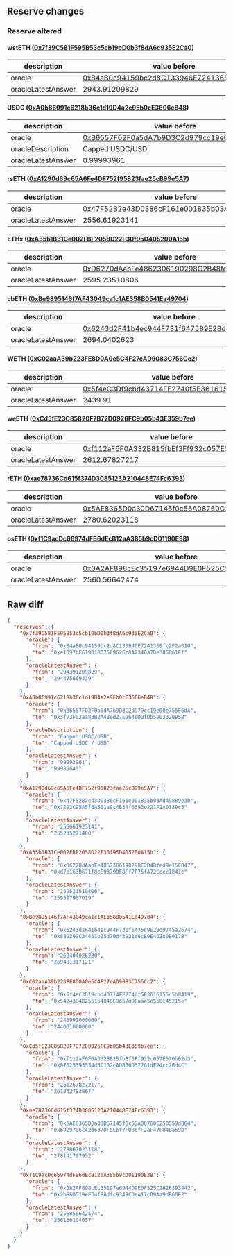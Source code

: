 ## Reserve changes

### Reserve altered

#### wstETH ([0x7f39C581F595B53c5cb19bD0b3f8dA6c935E2Ca0](https://etherscan.io/address/0x7f39C581F595B53c5cb19bD0b3f8dA6c935E2Ca0))

| description | value before | value after |
| --- | --- | --- |
| oracle | [0xB4aB0c94159bc2d8C133946E7241368fc2F2a010](https://etherscan.io/address/0xB4aB0c94159bc2d8C133946E7241368fc2F2a010) | [0xe1D97bF61901B075E9626c8A2340a7De385861Ef](https://etherscan.io/address/0xe1D97bF61901B075E9626c8A2340a7De385861Ef) |
| oracleLatestAnswer | 2943.91209829 | 2944.75669439 |


#### USDC ([0xA0b86991c6218b36c1d19D4a2e9Eb0cE3606eB48](https://etherscan.io/address/0xA0b86991c6218b36c1d19D4a2e9Eb0cE3606eB48))

| description | value before | value after |
| --- | --- | --- |
| oracle | [0xB6557F02F0a5dA7b9D3C2d979cc19e00e756F6dA](https://etherscan.io/address/0xB6557F02F0a5dA7b9D3C2d979cc19e00e756F6dA) | [0x3f73F03aa83B2A48ed27E964eD0fDb590332095B](https://etherscan.io/address/0x3f73F03aa83B2A48ed27E964eD0fDb590332095B) |
| oracleDescription | Capped USDC/USD | Capped USDC / USD |
| oracleLatestAnswer | 0.99993961 | 0.99989643 |


#### rsETH ([0xA1290d69c65A6Fe4DF752f95823fae25cB99e5A7](https://etherscan.io/address/0xA1290d69c65A6Fe4DF752f95823fae25cB99e5A7))

| description | value before | value after |
| --- | --- | --- |
| oracle | [0x47F52B2e43D0386cF161e001835b03Ad49889e3b](https://etherscan.io/address/0x47F52B2e43D0386cF161e001835b03Ad49889e3b) | [0x7292C95A5f6A501a9c4B34f6393e221F2A0139c3](https://etherscan.io/address/0x7292C95A5f6A501a9c4B34f6393e221F2A0139c3) |
| oracleLatestAnswer | 2556.61923141 | 2557.3527148 |


#### ETHx ([0xA35b1B31Ce002FBF2058D22F30f95D405200A15b](https://etherscan.io/address/0xA35b1B31Ce002FBF2058D22F30f95D405200A15b))

| description | value before | value after |
| --- | --- | --- |
| oracle | [0xD6270dAabFe4862306190298C2B48fed9e15C847](https://etherscan.io/address/0xD6270dAabFe4862306190298C2B48fed9e15C847) | [0xd7b163B671f8cE9379DF8Ff7F75fA72Ccec1841c](https://etherscan.io/address/0xd7b163B671f8cE9379DF8Ff7F75fA72Ccec1841c) |
| oracleLatestAnswer | 2595.23510806 | 2595.97967019 |


#### cbETH ([0xBe9895146f7AF43049ca1c1AE358B0541Ea49704](https://etherscan.io/address/0xBe9895146f7AF43049ca1c1AE358B0541Ea49704))

| description | value before | value after |
| --- | --- | --- |
| oracle | [0x6243d2F41b4ec944F731f647589E28d9745a2674](https://etherscan.io/address/0x6243d2F41b4ec944F731f647589E28d9745a2674) | [0x889399C34461b25d70d43931e6cE9E40280E617B](https://etherscan.io/address/0x889399C34461b25d70d43931e6cE9E40280E617B) |
| oracleLatestAnswer | 2694.0402623 | 2694.81317121 |


#### WETH ([0xC02aaA39b223FE8D0A0e5C4F27eAD9083C756Cc2](https://etherscan.io/address/0xC02aaA39b223FE8D0A0e5C4F27eAD9083C756Cc2))

| description | value before | value after |
| --- | --- | --- |
| oracle | [0x5f4eC3Df9cbd43714FE2740f5E3616155c5b8419](https://etherscan.io/address/0x5f4eC3Df9cbd43714FE2740f5E3616155c5b8419) | [0x5424384B256154046E9667dDFaaa5e550145215e](https://etherscan.io/address/0x5424384B256154046E9667dDFaaa5e550145215e) |
| oracleLatestAnswer | 2439.91 | 2440.61 |


#### weETH ([0xCd5fE23C85820F7B72D0926FC9b05b43E359b7ee](https://etherscan.io/address/0xCd5fE23C85820F7B72D0926FC9b05b43E359b7ee))

| description | value before | value after |
| --- | --- | --- |
| oracle | [0xf112aF6F0A332B815fbEf3Ff932c057E570b62d3](https://etherscan.io/address/0xf112aF6F0A332B815fbEf3Ff932c057E570b62d3) | [0x87625393534d5C102cADB66D37201dF24cc26d4C](https://etherscan.io/address/0x87625393534d5C102cADB66D37201dF24cc26d4C) |
| oracleLatestAnswer | 2612.67827217 | 2613.42783867 |


#### rETH ([0xae78736Cd615f374D3085123A210448E74Fc6393](https://etherscan.io/address/0xae78736Cd615f374D3085123A210448E74Fc6393))

| description | value before | value after |
| --- | --- | --- |
| oracle | [0x5AE8365D0a30D67145f0c55A08760C250559dB64](https://etherscan.io/address/0x5AE8365D0a30D67145f0c55A08760C250559dB64) | [0x6929706c42d637DF5Ebf7F0BcfF2aF47F84Ea69D](https://etherscan.io/address/0x6929706c42d637DF5Ebf7F0BcfF2aF47F84Ea69D) |
| oracleLatestAnswer | 2780.62023118 | 2781.41797952 |


#### osETH ([0xf1C9acDc66974dFB6dEcB12aA385b9cD01190E38](https://etherscan.io/address/0xf1C9acDc66974dFB6dEcB12aA385b9cD01190E38))

| description | value before | value after |
| --- | --- | --- |
| oracle | [0x0A2AF898cEc35197e6944D9E0F525C2626393442](https://etherscan.io/address/0x0A2AF898cEc35197e6944D9E0F525C2626393442) | [0x2b86D519eF34f8Adfc9349CDeA17c09Aa9dB60E2](https://etherscan.io/address/0x2b86D519eF34f8Adfc9349CDeA17c09Aa9dB60E2) |
| oracleLatestAnswer | 2560.56642474 | 2561.30104057 |


## Raw diff

```json
{
  "reserves": {
    "0x7f39C581F595B53c5cb19bD0b3f8dA6c935E2Ca0": {
      "oracle": {
        "from": "0xB4aB0c94159bc2d8C133946E7241368fc2F2a010",
        "to": "0xe1D97bF61901B075E9626c8A2340a7De385861Ef"
      },
      "oracleLatestAnswer": {
        "from": "294391209829",
        "to": "294475669439"
      }
    },
    "0xA0b86991c6218b36c1d19D4a2e9Eb0cE3606eB48": {
      "oracle": {
        "from": "0xB6557F02F0a5dA7b9D3C2d979cc19e00e756F6dA",
        "to": "0x3f73F03aa83B2A48ed27E964eD0fDb590332095B"
      },
      "oracleDescription": {
        "from": "Capped USDC/USD",
        "to": "Capped USDC / USD"
      },
      "oracleLatestAnswer": {
        "from": "99993961",
        "to": "99989643"
      }
    },
    "0xA1290d69c65A6Fe4DF752f95823fae25cB99e5A7": {
      "oracle": {
        "from": "0x47F52B2e43D0386cF161e001835b03Ad49889e3b",
        "to": "0x7292C95A5f6A501a9c4B34f6393e221F2A0139c3"
      },
      "oracleLatestAnswer": {
        "from": "255661923141",
        "to": "255735271480"
      }
    },
    "0xA35b1B31Ce002FBF2058D22F30f95D405200A15b": {
      "oracle": {
        "from": "0xD6270dAabFe4862306190298C2B48fed9e15C847",
        "to": "0xd7b163B671f8cE9379DF8Ff7F75fA72Ccec1841c"
      },
      "oracleLatestAnswer": {
        "from": "259523510806",
        "to": "259597967019"
      }
    },
    "0xBe9895146f7AF43049ca1c1AE358B0541Ea49704": {
      "oracle": {
        "from": "0x6243d2F41b4ec944F731f647589E28d9745a2674",
        "to": "0x889399C34461b25d70d43931e6cE9E40280E617B"
      },
      "oracleLatestAnswer": {
        "from": "269404026230",
        "to": "269481317121"
      }
    },
    "0xC02aaA39b223FE8D0A0e5C4F27eAD9083C756Cc2": {
      "oracle": {
        "from": "0x5f4eC3Df9cbd43714FE2740f5E3616155c5b8419",
        "to": "0x5424384B256154046E9667dDFaaa5e550145215e"
      },
      "oracleLatestAnswer": {
        "from": "243991000000",
        "to": "244061000000"
      }
    },
    "0xCd5fE23C85820F7B72D0926FC9b05b43E359b7ee": {
      "oracle": {
        "from": "0xf112aF6F0A332B815fbEf3Ff932c057E570b62d3",
        "to": "0x87625393534d5C102cADB66D37201dF24cc26d4C"
      },
      "oracleLatestAnswer": {
        "from": "261267827217",
        "to": "261342783867"
      }
    },
    "0xae78736Cd615f374D3085123A210448E74Fc6393": {
      "oracle": {
        "from": "0x5AE8365D0a30D67145f0c55A08760C250559dB64",
        "to": "0x6929706c42d637DF5Ebf7F0BcfF2aF47F84Ea69D"
      },
      "oracleLatestAnswer": {
        "from": "278062023118",
        "to": "278141797952"
      }
    },
    "0xf1C9acDc66974dFB6dEcB12aA385b9cD01190E38": {
      "oracle": {
        "from": "0x0A2AF898cEc35197e6944D9E0F525C2626393442",
        "to": "0x2b86D519eF34f8Adfc9349CDeA17c09Aa9dB60E2"
      },
      "oracleLatestAnswer": {
        "from": "256056642474",
        "to": "256130104057"
      }
    }
  }
}
```